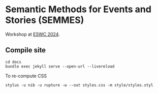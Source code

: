 # Semantic Methods for Events and Stories (SEMMES)

Workshop at [ESWC 2024](https://2024.eswc-conferences.org/).

## Compile site

```
cd docs
bundle exec jekyll serve --open-url --livereload
```

To re-compute CSS

```
stylus -u nib -u rupture -w --out styles.css -m style/styles.styl
```
